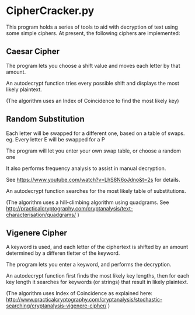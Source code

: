 # CipherCracker.py


This program holds a series of tools to aid with decryption of text using some simple ciphers.
At present, the following ciphers are implemented:

## Caesar Cipher

The program lets you choose a shift value and moves each letter by that amount.
 
 An autodecrypt function tries every possible shift and displays the most likely plaintext.

 (The algorithm uses an Index of Coincidence to find the most likely key)


 ## Random Substitution

 Each letter will be swapped for a different one, based on a table of swaps.
 eg. Every letter E will be swapped for a P

 The program will let you enter your own swap table, or choose a random one

 It also performs frequency analysis to assist in manual decryption.
 
 See https://www.youtube.com/watch?v=LhS8N6oJdno&t=2s for details.

 An autodecrypt function searches for the most likely table of substitutions.

 (The algorithm uses a hill-climbing algorithm using quadgrams.
 See http://practicalcryptography.com/cryptanalysis/text-characterisation/quadgrams/
 )

 ## Vigenere Cipher
 
 A keyword is used, and each letter of the ciphertext is shifted by an amount determined by a differen tletter of the keyword.

 The program lets you enter a keyword, and performs the decryption.

 An autodecrypt function first finds the most likely key lengths, then for each key length it searches for  keywords (or strings) that result in likely plaintext.

 (The algorithm uses Index of Coincidence as explained here: http://www.practicalcryptography.com/cryptanalysis/stochastic-searching/cryptanalysis-vigenere-cipher/ )


